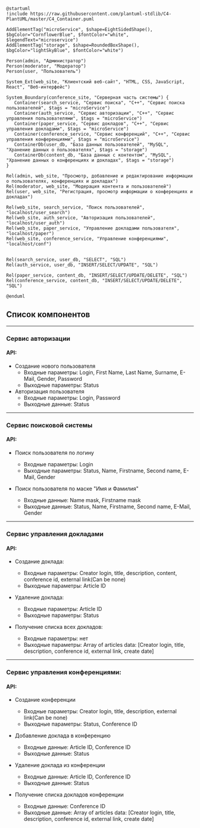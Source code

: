 ```puml
@startuml
!include https://raw.githubusercontent.com/plantuml-stdlib/C4-PlantUML/master/C4_Container.puml

AddElementTag("microService", $shape=EightSidedShape(), $bgColor="CornflowerBlue", $fontColor="white", $legendText="microservice")
AddElementTag("storage", $shape=RoundedBoxShape(), $bgColor="lightSkyBlue", $fontColor="white")

Person(admin, "Администратор")
Person(moderator, "Модератор")
Person(user, "Пользователь")

System_Ext(web_site, "Клиентский веб-сайт", "HTML, CSS, JavaScript, React", "Веб-интерфейс")

System_Boundary(conference_site, "Серверная часть системы") {
   Container(search_service, "Сервис поиска", "С++", "Сервис поиска пользователей", $tags = "microService")
   Container(auth_service, "Сервис авторизации", "C++", "Сервис управления пользователями", $tags = "microService")
   Container(paper_service, "Сервис докладов", "C++", "Сервис управления докладами", $tags = "microService")
   Container(conference_service, "Сервис конференций", "C++", "Сервис управления конференциями", $tags = "microService")
   ContainerDb(user_db, "База данных пользователей", "MySQL", "Хранение данных о пользователях", $tags = "storage")
   ContainerDb(content_db, "База данных с контентом", "MySQL", "Хранение данных о конференциях и докладах", $tags = "storage")
}

Rel(admin, web_site, "Просмотр, добавление и редактирование информации о пользователях, конференциях и докладах")
Rel(moderator, web_site, "Модерация контента и пользователей")
Rel(user, web_site, "Регистрация, просмотр информации о конференциях и докладах")

Rel(web_site, search_service, "Поиск пользователей", "localhost/user_search")
Rel(web_site, auth_service, "Авторизация пользователей", "localhost/user_auth")
Rel(web_site, paper_service, "Управление докладами пользователя", "localhost/paper")
Rel(web_site, conference_service, "Управление конференциями", "localhost/conf")


Rel(search_service, user_db, "SELECT", "SQL")
Rel(auth_service, user_db, "INSERT/SELECT/UPDATE", "SQL")

Rel(paper_service, content_db, "INSERT/SELECT/UPDATE/DELETE", "SQL")
Rel(conference_service, content_db, "INSERT/SELECT/UPDATE/DELETE", "SQL")

@enduml
```

## Список компонентов

---

### Сервис авторизации

#### API:
* Создание нового пользователя
  * Входные параметры: Login, First Name, Last Name, Surname, E-Mail, Gender, Password
  * Выходные параметры: Status
* Авторизация пользователя
  * Входные параметры: Login, Password
  * Выходные данные: Status


---
### Сервис поисковой системы

#### API:
* Поиск пользователя по логину
  * Входные параметры: Login
  * Выходные параметры: Status, Name, Firstname, Second name, E-Mail, Gender

* Поиск пользователя по маске "Имя и Фамилия"
  * Входные данные: Name mask, Firstname mask
  * Выходные данные: Status, Name, Firstname, Second name, E-Mail, Gender


---
### Сервис управления докладами
#### API:
* Создание доклада:
  * Входные параметры: Creator login, title, description, content, conference id, external link(Can be none)
  * Выходные параметры: Article ID


* Удаление доклада:
  * Входные параметры: Article ID
  * Выходные параметры: Status


* Получение списка всех докладов:
  * Входные параметры: нет
  * Выходные параметры: Array of articles data: [Creator login, title, description, conference id, external link, create date]

---
### Сервис управления конференциями:

#### API:
* Создание конференции
  * Входные параметры: Creator login, title, description, external link(Can be none)
  * Выходные параметры: Status, Conference ID


* Добавление доклада в конференцию
  * Входные данные: Article ID, Conference ID
  * Выходные данные: Status


* Удаление доклада из конференции
  * Входные данные: Article ID, Conference ID
  * Выходные данные: Status

* Получение списка докладов конференции
  * Входные данные: Conference ID
  * Выходные данные: Array of articles data: [Creator login, title, description, conference id, external link, create date]
